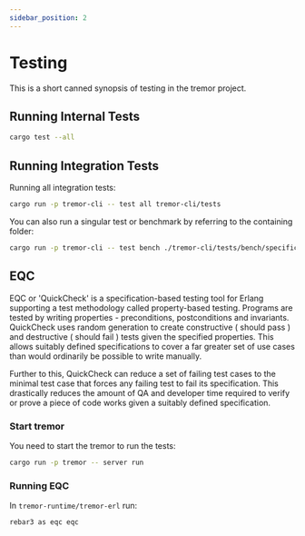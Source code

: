 ```yaml
---
sidebar_position: 2
---
```

# Testing

This is a short canned synopsis of testing in the tremor project.

## Running Internal Tests

```bash
cargo test --all
```

## Running Integration Tests

Running all integration tests:

```bash
cargo run -p tremor-cli -- test all tremor-cli/tests
```

You can also run a singular test or benchmark by referring to the containing folder:

```bash
cargo run -p tremor-cli -- test bench ./tremor-cli/tests/bench/specific-benchmark
```

## EQC

EQC or 'QuickCheck' is a specification-based testing tool for Erlang supporting a test methodology called property-based testing. Programs are tested by writing properties - preconditions, postconditions and invariants. QuickCheck uses random generation to create constructive ( should pass ) and destructive ( should fail ) tests given the specified properties. This allows suitably defined specifications to cover a far greater set of use cases than would ordinarily be possible to write manually.

Further to this, QuickCheck can reduce a set of failing test cases to the minimal test case that forces any failing test to fail its specification. This drastically reduces the amount of QA and developer time required to verify or prove a piece of code works given a suitably defined specification.

### Start tremor

You need to start the tremor to run the tests:

```bash
cargo run -p tremor -- server run
```

### Running EQC

In `tremor-runtime/tremor-erl` run:

```bash
rebar3 as eqc eqc
```
